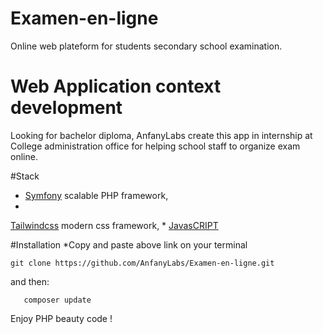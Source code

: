 # Examen-en-ligne
Online web plateform for students secondary school examination.
# Web Application context development
Looking for bachelor diploma, AnfanyLabs create this app in internship at College administration office for helping school staff to organize exam online.

#Stack
   * [Symfony](https://symfony.com) scalable PHP framework,
   *
[Tailwindcss](https://tailwindcss.com) modern css framework,
   *
[JavasCRIPT](https://javascript.com)

#Installation
	*Copy and paste above link on your terminal
```
git clone https://github.com/AnfanyLabs/Examen-en-ligne.git
```
and then:
```
   composer update
```
Enjoy PHP beauty code !
  


